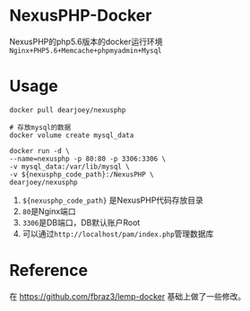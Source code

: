 # NexusPHP-Docker
NexusPHP的php5.6版本的docker运行环境\
`Nginx+PHP5.6+Memcache+phpmyadmin+Mysql`
# Usage
```
docker pull dearjoey/nexusphp

# 存放mysql的数据
docker volume create mysql_data

docker run -d \
--name=nexusphp -p 80:80 -p 3306:3306 \
-v mysql_data:/var/lib/mysql \
-v ${nexusphp_code_path}:/NexusPHP \
dearjoey/nexusphp
```
1. `${nexusphp_code_path}` 是NexusPHP代码存放目录
2. `80`是Nginx端口
3. `3306`是DB端口，DB默认账户Root
4. 可以通过`http://localhost/pam/index.php`管理数据库
# Reference
在 https://github.com/fbraz3/lemp-docker 基础上做了一些修改。


